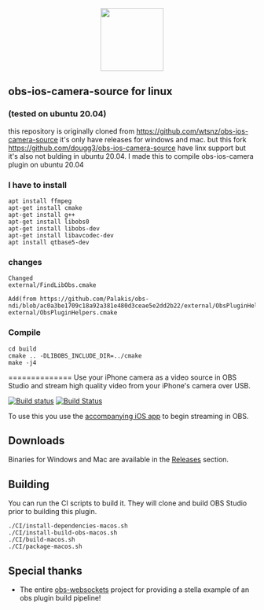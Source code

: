 <div align = "center">
<img src=".github/obs-logo.svg" width="128" height="128" />
</div>


## obs-ios-camera-source for linux
### (tested on ubuntu 20.04)

this repository is originally cloned from https://github.com/wtsnz/obs-ios-camera-source
it's only have releases for windows and mac. but this fork https://github.com/dougg3/obs-ios-camera-source have linx support but it's also not bulding in ubuntu 20.04. I made this to compile obs-ios-camera plugin on ubuntu 20.04

### I have to install

    apt install ffmpeg
    apt-get install cmake
    apt-get install g++
    apt-get install libobs0
    apt-get install libobs-dev
    apt-get install libavcodec-dev
    apt install qtbase5-dev

### changes

    Changed 
    external/FindLibObs.cmake

    Add(from https://github.com/Palakis/obs-ndi/blob/ac0a3be1709c18a92a381e480d3ceae5e2dd2b22/external/ObsPluginHelpers.cmake)
    external/ObsPluginHelpers.cmake

### Compile

    cd build
    cmake .. -DLIBOBS_INCLUDE_DIR=../cmake
    make -j4

==============
Use your iPhone camera as a video source in OBS Studio and stream high quality video from your iPhone's camera over USB.

[![Build status](https://ci.appveyor.com/api/projects/status/ya6xt30mxfnvplna?svg=true)](https://ci.appveyor.com/project/wtsnz/obs-ios-camera-source)
[![Build Status](https://travis-ci.org/wtsnz/obs-ios-camera-source.svg?branch=master)](https://travis-ci.org/wtsnz/obs-ios-camera-source)

To use this you use the [accompanying iOS app](https://will.townsend.io/products/obs-iphone/) to begin streaming in OBS.


## Downloads

Binaries for Windows and Mac are available in the [Releases](https://github.com/wtsnz/obs-ios-camera-source/releases) section.

## Building

You can run the CI scripts to build it. They will clone and build OBS Studio prior to building this plugin.

    ./CI/install-dependencies-macos.sh
    ./CI/install-build-obs-macos.sh
    ./CI/build-macos.sh
    ./CI/package-macos.sh


## Special thanks
- The entire [obs-websockets](https://github.com/Palakis/obs-websocket) project for providing a stella example of an obs plugin build pipeline!